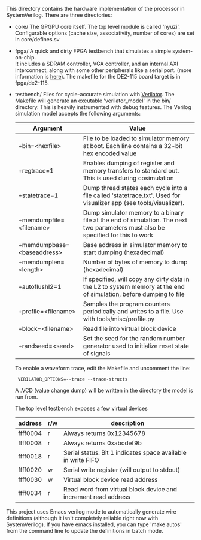 This directory contains the hardware implementation of the processor in 
SystemVerilog. There are three directories:
- core/ The GPGPU core itself. The top level module is called 'nyuzi'. 
Configurable options (cache size, associativity, number of cores) are set in 
core/defines.sv
- fpga/ A quick and dirty FPGA testbench that simulates a simple system-on-chip.  
It  includes a SDRAM controller, VGA controller, and an internal AXI interconnect, 
along with some other peripherals like a serial port. 
(more information is [here](https://github.com/jbush001/NyuziProcessor/wiki/FPGA-Implementation-Notes)).
The makefile for the DE2-115 board target is in fpga/de2-115.
- testbench/ Files for cycle-accurate simulation with [Verilator](http://www.veripool.org/wiki/verilator). 
The Makefile will generate an exeutable 'verilator_model' in the bin/ directory. This is heavily 
instrumented with debug features. The Verilog simulation model accepts the following arguments:

   |Argument|Value|
   |--------|-----|
   | +bin=&lt;hexfile&gt; | File to be loaded to simulator memory at boot. Each line contains a 32-bit hex encoded value |
   | +regtrace=1 | Enables dumping of register and memory transfers to standard out.  This is used during cosimulation |
   | +statetrace=1 | Dump thread states each cycle into a file called 'statetrace.txt'.  Used for visualizer app (see tools/visualizer). |
   | +memdumpfile=&lt;filename&gt; | Dump simulator memory to a binary file at the end of simulation. The next two parameters must also be specified for this to work |
   | +memdumpbase=&lt;baseaddress&gt;| Base address in simulator memory to start dumping (hexadecimal) |
   | +memdumplen=&lt;length&gt; | Number of bytes of memory to dump (hexadecimal) |
   | +autoflushl2=1 | If specified, will copy any dirty data in the L2 to system memory at the end of simulation, before dumping to file |
   | +profile=&lt;filename&gt; | Samples the program counters periodically and writes to a file.  Use with tools/misc/profile.py |
   | +block=&lt;filename&gt; | Read file into virtual block device
   | +randseed=&lt;seed&gt; | Set the seed for the random number generator used to initialize reset state of signals

   To enable a waveform trace, edit the Makefile and uncomment the line:

       VERILATOR_OPTIONS=--trace --trace-structs

   A .VCD (value change dump) will be written in the directory the model is run from.
   
   The top level testbench exposes a few virtual devices

   | address | r/w | description
   |----|----|----
   | ffff0004 | r | Always returns 0x12345678
   | ffff0008 | r | Always returns 0xabcdef9b
   | ffff0018 | r | Serial status. Bit 1 indicates space available in write FIFO
   | ffff0020 | w | Serial write register (will output to stdout)
   | ffff0030 | w | Virtual block device read address
   | ffff0034 | r | Read word from virtual block device and increment read address


This project uses Emacs verilog mode to automatically generate wire definitions (although it isn't
completely  reliable right now with SystemVerilog).  If you have emacs installed, you can type 
'make autos' from the command line to update the definitions in batch mode.

